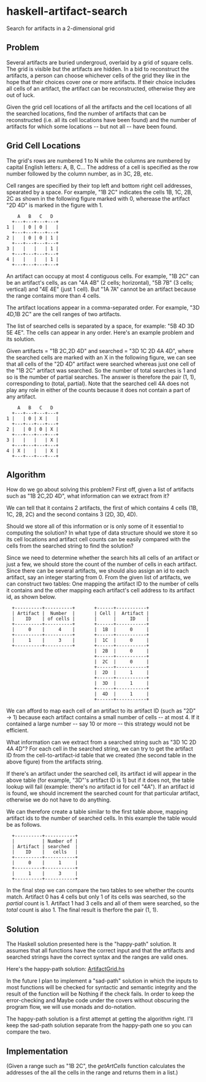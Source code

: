 # haskell-artifact-search
Search for artifacts in a 2-dimensional grid

## Problem

Several artifacts are buried undergroud, overlaid by a grid of square cells. The grid is visible but the artifacts are hidden. In a bid to reconstruct the artifacts, a person can choose whichever cells of the grid they like in the hope that their choices cover one or more artifacts. If their choice includes all cells of an artifact, the artifact can be reconstructed, otherwise they are out of luck. 

Given the grid cell locations of all the artifacts and the cell locations of all the searched locations, find the number of artifacts that can be reconstructed (i.e. all its cell locations have been found) and the number of artifacts for which some locations -- but not all -- have been found.

## Grid Cell Locations

The grid's rows are numbered 1 to N while the columns are numbered by capital English letters: A, B, C... The address of a cell is specified as the row number followed by the column number, as in 3C, 2B, etc.

Cell ranges are specified by their top left and bottom right cell addresses, spearated by a space. For example, "1B 2C" indicates the cells 1B, 1C, 2B, 2C as shown in the following figure marked with 0, wherease the artifact "2D 4D" is marked in the figure with 1.

```
    A   B   C   D
  +---+---+---+---+
1 |   | 0 | 0 |   |
  +---+---+---+---+
2 |   | 0 | 0 | 1 |
  +---+---+---+---+
3 |   |   |   | 1 |
  +---+---+---+---+
4 |   |   |   | 1 |
  +---+---+---+---+

```
An artifact can occupy at most 4 contiguous cells. For example, "1B 2C" can be an artifact's cells, as can "4A 4B" (2 cells; horizontal), "5B 7B" (3 cells; vertical) and "4E 4E" (just 1 cell). But "1A 7A" cannot be an artifact because the range contains more than 4 cells.

The artifact locations appear in a comma-separated order. For example, "3D 4D,1B 2C" are the cell ranges of two artifacts.

The list of searched cells is separated by a space, for example: "5B 4D 3D 5E 4E". The cells can appear in any order. Here's an example problem and its solution.

Given artifacts = "1B 2C,2D 4D" and searched = "3D 1C 2D 4A 4D", where the searched cells are marked with an X in the following figure, we can see that all cells of the "2D 4D" artifact were searched whereas just one cell of the "1B 2C" artifact was searched. So the number of total searches is 1 and so is the number of partial searches. The answer is therefore the pair (1, 1), corresponding to (total, partial). Note that the searched cell 4A does not play any role in either of the counts because it does not contain a part of any artifact.

```
    A   B   C   D
  +---+---+---+---+
1 |   | 0 | X |   |
  +---+---+---+---+
2 |   | 0 | 0 | X |
  +---+---+---+---+
3 |   |   |   | X |
  +---+---+---+---+
4 | X |   |   | X |
  +---+---+---+---+
```
## Algorithm

How do we go about solving this problem? First off, given a list of artifacts such as "1B 2C,2D 4D", what information can we extract from it? 

We can tell that it contains 2 artifacts, the first of which contains 4 cells (1B, 1C, 2B, 2C) and the second contains 3 (2D, 3D, 4D).  

Should we store all of this information or is only some of it essential to computing the solution? In what type of data structure should we store it so its cell locations and artifact cell counts can be easily compared with the cells from the searched string to find the solution?

Since we need to determine whether the search hits all cells of an artifact or just a few, we should store the count of the number of cells in each artifact. Since there can be several artifacts, we should also assign an id to each artifact, say an integer starting from 0. From the given list of artifacts, we can construct two tables: One mapping the artifact ID to the number of cells it contains and the other mapping each artifact's cell address to its artifact id, as shown below.

```
  +----------+----------+       +------+-----------+  
  | Artifact |  Number  |       | Cell |  Artifact |
  |    ID    | of cells |       |      |     ID    |
  +----------+----------+       +------+-----------+
  |     0    |     4    |       |  1B  |     0     |
  +----------+----------+       +------+-----------+
  |     1    |     3    |       |  1C  |     0     |
  +----------+----------+       +------+-----------+
                                |  2B  |     0     |
                                +------+-----------+
                                |  2C  |     0     |
                                +------+-----------+
                                |  2D  |     1     |
                                +------+-----------+
                                |  3D  |     1     |
                                +------+-----------+
                                |  4D  |     1     |
                                +------+-----------+
```
We can afford to map each cell of an artifact to its artifact ID (such as "2D" -> 1) because each artifact contains a small number of cells -- at most 4. If it contained a large number -- say 10 or more -- this strategy would not be efficient. 

What information can we extract from a searched string such as "3D 1C 2D 4A 4D"? For each cell in the searched string, we can try to get the artifact ID from the cell-to-artifact-id table that we created (the second table in the above figure) from the artifacts string.

If there's an artifact under the searched cell, its artifact id will appear in the above table (for example, "3D"'s artifact ID is 1) but if it does not, the table lookup will fail (example: there's no artifact id for cell "4A"). If an artifact id is found, we should increment the searched count for that particular artifact, otherwise we do not have to do anything.

We can therefore create a table similar to the first table above, mapping artifact ids to the number of searched cells. In this example the table would be as follows.
```
  +----------+-----------+ 
  |          | Number of |
  | Artifact | searched  |
  |    ID    |   cells   |
  +----------+-----------+
  |     0    |     1     |
  +----------+-----------+
  |     1    |     3     |
  +----------+-----------+ 
```
In the final step we can compare the two tables to see whether the counts match. Artifact 0 has 4 cells but only 1 of its cells was searched, so the *partial* count is 1. Artifact 1 had 3 cells and all of them were searched, so the *total* count is also 1. The final result is therfore the pair (1, 1).
 
## Solution

The Haskell solution presented here is the "happy-path" solution. It assumes that all functions have the correct input and that the artifacts and searched strings have the correct syntax and the ranges are valid ones.

Here's the happy-path solution: [ArtifactGrid.hs](ArtifactGrid.hs)

In the future I plan to implement a "sad-path" solution in which the inputs to most functions will be checked for syntactic and semantic integrity and the result of the function will be Nothing if the check fails. In order to keep the error-checking and Maybe code under the covers without obscuring the program flow, we will use monads and do-notation.

The happy-path solution is a first attempt at getting the algorithm right. I'll keep the sad-path solution separate from the happy-path one so you can compare the two.

## Implementation

(Given a range such as "1B 2C", the *getArtCells* function calculates the addresses of the all the cells in the range and returns them in a list.)


